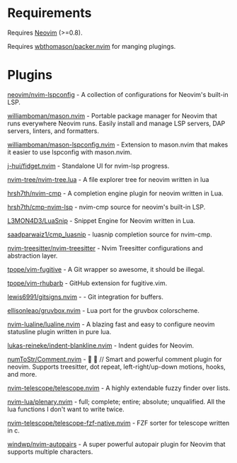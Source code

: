 # Requirements
Requires [Neovim](https://neovim.io/) (>=0.8).

Requires [wbthomason/packer.nvim](https://github.com/wbthomason/packer.nvim) for manging plugings.

# Plugins
[neovim/nvim-lspconfig](https://github.com/neovim/nvim-lspconfig) - A collection of configurations for Neovim's built-in LSP.

[williamboman/mason.nvim](https://github.com/williamboman/mason.nvim) - Portable package manager for Neovim that runs everywhere Neovim runs. Easily install and manage LSP servers, DAP servers, linters, and formatters.

[williamboman/mason-lspconfig.nvim](https://github.com/williamboman/mason-lspconfig.nvim) - Extension to mason.nvim that makes it easier to use lspconfig with mason.nvim.

[j-hui/fidget.nvim](https://github.com/j-hui/fidget.nvim) - Standalone UI for nvim-lsp progress. 

[nvim-tree/nvim-tree.lua](https://github.com/nvim-tree/nvim-tree.lua) - A file explorer tree for neovim written in lua

[hrsh7th/nvim-cmp](https://github.com/hrsh7th/nvim-cmp) - A completion engine plugin for neovim written in Lua.

[hrsh7th/cmp-nvim-lsp](https://github.com/hrsh7th/cmp-nvim-lsp) - nvim-cmp source for neovim's built-in LSP.

[L3MON4D3/LuaSnip](https://github.com/L3MON4D3/LuaSnip) - Snippet Engine for Neovim written in Lua.

[saadparwaiz1/cmp_luasnip](https://github.com/saadparwaiz1/cmp_luasnip) - luasnip completion source for nvim-cmp. 

[nvim-treesitter/nvim-treesitter](https://github.com/nvim-treesitter/nvim-treesitter) - Nvim Treesitter configurations and abstraction layer. 

[tpope/vim-fugitive](https://github.com/tpope/vim-fugitive) - A Git wrapper so awesome, it should be illegal.

[tpope/vim-rhubarb](https://github.com/tpope/vim-rhubarb) - GitHub extension for fugitive.vim.

[lewis6991/gitsigns.nvim](https://github.com/lewis6991/gitsigns.nvim) - - Git integration for buffers.

[ellisonleao/gruvbox.nvim](https://github.com/ellisonleao/gruvbox.nvim) - Lua port for the gruvbox colorscheme.

[nvim-lualine/lualine.nvim](https://github.com/nvim-lualine/lualine.nvim) - A blazing fast and easy to configure neovim statusline plugin written in pure lua. 

[lukas-reineke/indent-blankline.nvim](https://github.com/lukas-reineke/indent-blankline.nvim) - Indent guides for Neovim. 

[numToStr/Comment.nvim](https://github.com/numToStr/Comment.nvim) - 🧠 💪 // Smart and powerful comment plugin for neovim. Supports treesitter, dot repeat, left-right/up-down motions, hooks, and more. 

[nvim-telescope/telescope.nvim](https://github.com/nvim-telescope/telescope.nvim) - A highly extendable fuzzy finder over lists.

[nvim-lua/plenary.nvim](https://github.com/nvim-lua/plenary.nvim) - full; complete; entire; absolute; unqualified. All the lua functions I don't want to write twice. 

[nvim-telescope/telescope-fzf-native.nvim](https://github.com/nvim-telescope/telescope-fzf-native.nvim) - FZF sorter for telescope written in c.

[windwp/nvim-autopairs](https://github.com/windwp/nvim-autoparis) - A super powerful autopair plugin for Neovim that supports multiple characters.
